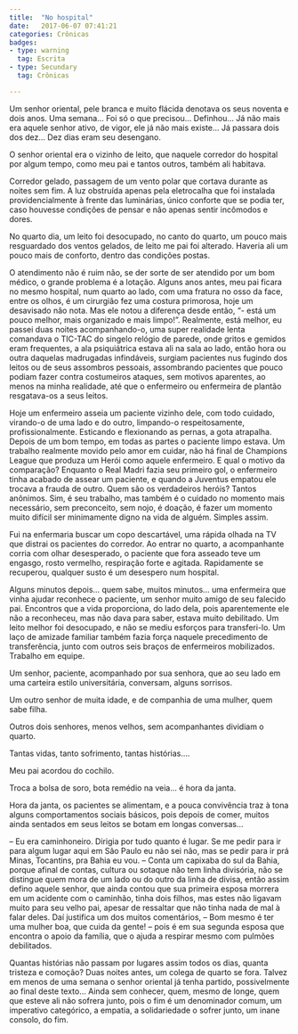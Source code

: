 ```yaml
---
title:  "No hospital"
date:   2017-06-07 07:41:21
categories: Crônicas
badges:
- type: warning
  tag: Escrita
- type: Secundary
  tag: Crônicas

---
```


Um senhor oriental, pele branca e muito flácida denotava os seus noventa e dois anos.  Uma semana… Foi só o que precisou… Definhou… Já não mais era aquele senhor ativo, de vigor, ele já não mais existe… Já passara dois dos dez… Dez dias eram seu desengano.

<!--more-->

O senhor oriental era o vizinho de leito, que naquele corredor do hospital por algum tempo, como meu pai e tantos outros, também ali habitava.

Corredor gelado, passagem de um vento polar que cortava durante as noites sem fim. A luz obstruída apenas pela eletrocalha que foi instalada providencialmente à frente das luminárias, único conforte que se podia ter, caso houvesse condições de pensar e não apenas sentir incômodos e dores.

No quarto dia, um leito foi desocupado, no canto do quarto, um pouco mais resguardado dos ventos gelados, de leito me pai foi alterado. Haveria ali um pouco mais de conforto, dentro das condições postas.

O atendimento não é ruim não, se der sorte de ser atendido por um bom médico, o grande problema é a lotação. Alguns anos antes, meu pai ficara no mesmo hospital, num quarto ao lado, com uma fratura no osso da face, entre os olhos, é um cirurgião fez uma costura primorosa, hoje um desavisado não nota. Mas ele notou a diferença desde então, “- está um pouco melhor, mais organizado e mais limpo!”. Realmente, está melhor, eu passei duas noites acompanhando-o, uma super realidade lenta comandava o TIC-TAC do singelo relógio de parede, onde gritos e gemidos eram frequentes, a ala psiquiátrica estava ali na sala ao lado, então hora ou outra daquelas madrugadas infindáveis, surgiam pacientes nus fugindo dos leitos ou de seus assombros pessoais, assombrando pacientes que pouco podiam fazer contra costumeiros ataques, sem motivos aparentes, ao menos na minha realidade, até que o enfermeiro ou enfermeira de plantão resgatava-os a seus leitos.

Hoje um enfermeiro asseia um paciente vizinho dele, com todo cuidado, virando-o de uma lado e do outro, limpando-o respeitosamente, profissionalmente. Esticando e flexionando as pernas, a gota atrapalha. Depois de um bom tempo, em todas as partes o paciente limpo estava. Um trabalho realmente movido pelo amor em cuidar, não há final de Champions League que produza um Herói como aquele enfermeiro. E qual o motivo da comparação? Enquanto o Real Madri fazia seu primeiro gol, o enfermeiro tinha acabado de assear um paciente, e quando a Juventus empatou ele trocava a frauda de outro. Quem são os verdadeiros heróis? Tantos anônimos. Sim, é seu trabalho, mas também é o cuidado no momento mais necessário, sem preconceito, sem nojo, é doação, é fazer um momento muito difícil ser minimamente digno na vida de alguém. Simples assim.

Fui na enfermaria buscar um copo descartável, uma rápida olhada na TV que distrai os pacientes do corredor. Ao entrar no quarto, a acompanhante corria com olhar desesperado, o paciente que fora asseado teve um engasgo, rosto vermelho, respiração forte e agitada. Rapidamente se recuperou, qualquer susto é um desespero num hospital.

Alguns minutos depois… quem sabe, muitos minutos… uma enfermeira que vinha ajudar reconhece o paciente, um senhor muito amigo de seu falecido pai. Encontros que a vida proporciona, do lado dela, pois aparentemente ele não a reconheceu, mas não dava para saber, estava muito debilitado. Um leito melhor foi desocupado, e não se mediu esforços para transferi-lo. Um laço de amizade familiar também fazia força naquele precedimento de transferência, junto com outros seis braços de enfermeiros mobilizados. Trabalho em equipe.

Um senhor, paciente, acompanhado por sua senhora, que ao seu lado em uma carteira estilo universitária, conversam, alguns sorrisos.

Um outro senhor de muita idade, e de companhia de uma mulher, quem sabe filha.

Outros dois senhores, menos velhos, sem acompanhantes dividiam o quarto.

Tantas vidas, tanto sofrimento, tantas histórias….

Meu pai acordou do cochilo.

Troca a bolsa de soro, bota remédio na veia… é hora da janta.

Hora da janta, os pacientes se alimentam, e a pouca convivência traz à tona alguns comportamentos sociais básicos, pois depois de comer, muitos ainda sentados em seus leitos se botam em longas conversas…

– Eu era caminhoneiro. Dirigia por tudo quanto é lugar. Se me pedir para ir para algum lugar aqui em São Paulo eu não sei não, mas se pedir para ir prá Minas, Tocantins, pra Bahia eu vou. – Conta um capixaba do sul da Bahia, porque afinal de contas, cultura ou sotaque não tem linha divisória, não se distingue quem mora de um lado ou do outro da linha de divisa, então assim defino aquele senhor, que ainda contou que sua primeira esposa morrera em um acidente com o caminhão, tinha dois filhos, mas estes não ligavam muito para seu velho pai, apesar de ressaltar que não tinha nada de mal à falar deles. Daí justifica um dos muitos comentários, – Bom mesmo é ter uma mulher boa, que cuida da gente! – pois é em sua segunda esposa que encontra o apoio da família, que o ajuda a respirar mesmo com pulmões debilitados.

Quantas histórias não passam por lugares assim todos os dias, quanta tristeza e comoção? Duas noites antes, um colega de quarto se fora. Talvez em menos de uma semana o senhor oriental já tenha partido, possivelmente ao final deste texto… Ainda sem conhecer, quem, mesmo de longe, quem que esteve ali não sofrera junto, pois o fim é um denominador comum, um imperativo categórico, a empatia, a solidariedade o sofrer junto, um inane consolo, do fim.
